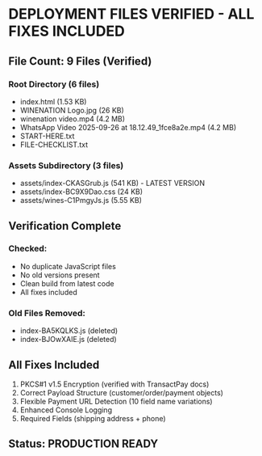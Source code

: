 # DEPLOYMENT FILES VERIFIED - ALL FIXES INCLUDED

## File Count: 9 Files (Verified)

### Root Directory (6 files)
- index.html (1.53 KB)
- WINENATION Logo.jpg (26 KB)
- winenation video.mp4 (4.2 MB)
- WhatsApp Video 2025-09-26 at 18.12.49_1fce8a2e.mp4 (4.2 MB)
- START-HERE.txt
- FILE-CHECKLIST.txt

### Assets Subdirectory (3 files)
- assets/index-CKASGrub.js (541 KB) - LATEST VERSION
- assets/index-BC9X9Dao.css (24 KB)
- assets/wines-C1PmgyJs.js (5.55 KB)

## Verification Complete

### Checked:
- No duplicate JavaScript files
- No old versions present
- Clean build from latest code
- All fixes included

### Old Files Removed:
- index-BA5KQLKS.js (deleted)
- index-BJOwXAIE.js (deleted)

## All Fixes Included

1. PKCS#1 v1.5 Encryption (verified with TransactPay docs)
2. Correct Payload Structure (customer/order/payment objects)
3. Flexible Payment URL Detection (10 field name variations)
4. Enhanced Console Logging
5. Required Fields (shipping address + phone)

## Status: PRODUCTION READY

